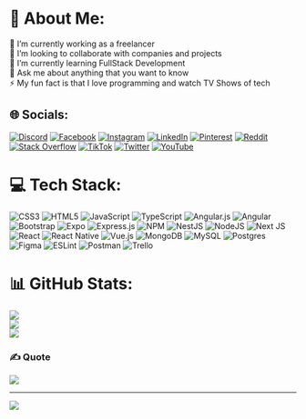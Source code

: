 # 💫 About Me:
🔭 I’m currently working as a freelancer<br>👯 I’m looking to collaborate with companies and projects<br>🌱 I’m currently learning FullStack Development<br>💬 Ask me about anything that you want to know<br>⚡ My fun fact is that I love programming and watch TV Shows of tech


## 🌐 Socials:
[![Discord](https://img.shields.io/badge/Discord-%237289DA.svg?logo=discord&logoColor=white)](htttps://discord.gg/Maia#2256) [![Facebook](https://img.shields.io/badge/Facebook-%231877F2.svg?logo=Facebook&logoColor=white)](https://facebook.com/biellmaaia) [![Instagram](https://img.shields.io/badge/Instagram-%23E4405F.svg?logo=Instagram&logoColor=white)](https://instagram.com/biellmaaia) [![LinkedIn](https://img.shields.io/badge/LinkedIn-%230077B5.svg?logo=linkedin&logoColor=white)](https://linkedin.com/in/https://www.linkedin.com/in/gabriell-maia-543aab20a/) [![Pinterest](https://img.shields.io/badge/Pinterest-%23E60023.svg?logo=Pinterest&logoColor=white)](https://pinterest.com/biellmaaia) [![Reddit](https://img.shields.io/badge/Reddit-%23FF4500.svg?logo=Reddit&logoColor=white)](https://reddit.com/user/biellmaaia) [![Stack Overflow](https://img.shields.io/badge/-Stackoverflow-FE7A16?logo=stack-overflow&logoColor=white)](https://stackoverflow.com/users/biellmaaia) [![TikTok](https://img.shields.io/badge/TikTok-%23000000.svg?logo=TikTok&logoColor=white)](https://tiktok.com/@biellmaaia) [![Twitter](https://img.shields.io/badge/Twitter-%231DA1F2.svg?logo=Twitter&logoColor=white)](https://twitter.com/biellmaaia) [![YouTube](https://img.shields.io/badge/YouTube-%23FF0000.svg?logo=YouTube&logoColor=white)](https://youtube.com/c/biellmaaia) 

# 💻 Tech Stack:
 ![CSS3](https://img.shields.io/badge/css3-%231572B6.svg?style=for-the-badge&logo=css3&logoColor=white) ![HTML5](https://img.shields.io/badge/html5-%23E34F26.svg?style=for-the-badge&logo=html5&logoColor=white) ![JavaScript](https://img.shields.io/badge/javascript-%23323330.svg?style=for-the-badge&logo=javascript&logoColor=%23F7DF1E)   ![TypeScript](https://img.shields.io/badge/typescript-%23007ACC.svg?style=for-the-badge&logo=typescript&logoColor=white)   ![Angular.js](https://img.shields.io/badge/angular.js-%23E23237.svg?style=for-the-badge&logo=angularjs&logoColor=white) ![Angular](https://img.shields.io/badge/angular-%23DD0031.svg?style=for-the-badge&logo=angular&logoColor=white) ![Bootstrap](https://img.shields.io/badge/bootstrap-%23563D7C.svg?style=for-the-badge&logo=bootstrap&logoColor=white) ![Expo](https://img.shields.io/badge/expo-1C1E24?style=for-the-badge&logo=expo&logoColor=#D04A37) ![Express.js](https://img.shields.io/badge/express.js-%23404d59.svg?style=for-the-badge&logo=express&logoColor=%2361DAFB) ![NPM](https://img.shields.io/badge/NPM-%23000000.svg?style=for-the-badge&logo=npm&logoColor=white) ![NestJS](https://img.shields.io/badge/nestjs-%23E0234E.svg?style=for-the-badge&logo=nestjs&logoColor=white) ![NodeJS](https://img.shields.io/badge/node.js-6DA55F?style=for-the-badge&logo=node.js&logoColor=white) ![Next JS](https://img.shields.io/badge/Next-black?style=for-the-badge&logo=next.js&logoColor=white) ![React](https://img.shields.io/badge/react-%2320232a.svg?style=for-the-badge&logo=react&logoColor=%2361DAFB) ![React Native](https://img.shields.io/badge/react_native-%2320232a.svg?style=for-the-badge&logo=react&logoColor=%2361DAFB)  ![Vue.js](https://img.shields.io/badge/vuejs-%2335495e.svg?style=for-the-badge&logo=vuedotjs&logoColor=%234FC08D)  ![MongoDB](https://img.shields.io/badge/MongoDB-%234ea94b.svg?style=for-the-badge&logo=mongodb&logoColor=white) ![MySQL](https://img.shields.io/badge/mysql-%2300f.svg?style=for-the-badge&logo=mysql&logoColor=white) ![Postgres](https://img.shields.io/badge/postgres-%23316192.svg?style=for-the-badge&logo=postgresql&logoColor=white)   	![Figma](https://img.shields.io/badge/figma-%23F24E1E.svg?style=for-the-badge&logo=figma&logoColor=white) ![ESLint](https://img.shields.io/badge/ESLint-4B3263?style=for-the-badge&logo=eslint&logoColor=white) ![Postman](https://img.shields.io/badge/Postman-FF6C37?style=for-the-badge&logo=postman&logoColor=white) ![Trello](https://img.shields.io/badge/Trello-%23026AA7.svg?style=for-the-badge&logo=Trello&logoColor=white)
# 📊 GitHub Stats:
![](https://github-readme-stats.vercel.app/api?username=MA1A01&theme=swift&hide_border=false&include_all_commits=true&count_private=true)<br/>
![](https://github-readme-streak-stats.herokuapp.com/?user=MA1A01&theme=swift&hide_border=false)<br/>
![](https://github-readme-stats.vercel.app/api/top-langs/?username=MA1A01&theme=swift&hide_border=false&include_all_commits=true&count_private=true&layout=compact)

### ✍️ Quote
![](https://quotes-github-readme.vercel.app/api?type=vetical&theme=dark)

---
[![](https://visitcount.itsvg.in/api?id=MA1A01&icon=1&color=12)](https://visitcount.itsvg.in)

<!-- Proudly created with GPRM ( https://gprm.itsvg.in ) -->

